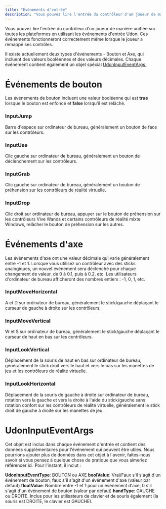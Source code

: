 ```yaml
---
title: "Événements d'entrée"
description: "Vous pouvez lire l'entrée du contrôleur d'un joueur de manière unifiée sur toutes les plateformes en utilisant les événements d'entrée Udon. Ces événements fonctionneront correctement même lorsque le joueur a remappé ses contrôles."
---
```


Vous pouvez lire l'entrée du contrôleur d'un joueur de manière unifiée sur toutes les plateformes en utilisant les événements d'entrée Udon. Ces événements fonctionneront correctement même lorsque le joueur a remappé ses contrôles.

Il existe actuellement deux types d'événements - Bouton et Axe, qui incluent des valeurs booléennes et des valeurs décimales. Chaque événement contient également un objet spécial [UdonInputEventArgs ](/mondes/udon/evenements-dentree#UdonInputEventArgs).

# Événements de bouton

Les événements de bouton incluent une valeur booléenne qui est **true** lorsque le bouton est enfoncé et **false** lorsqu'il est relâché.

### InputJump
Barre d'espace sur ordinateur de bureau, généralement un bouton de face sur les contrôleurs.

### InputUse
Clic gauche sur ordinateur de bureau, généralement un bouton de déclenchement sur les contrôleurs.

### InputGrab
Clic gauche sur ordinateur de bureau, généralement un bouton de préhension sur les contrôleurs de réalité virtuelle.

### InputDrop
Clic droit sur ordinateur de bureau, appuyer sur le bouton de préhension sur les contrôleurs Vive Wands et certains contrôleurs de réalité mixte Windows, relâcher le bouton de préhension sur les autres.

# Événements d'axe

Les événements d'axe ont une valeur décimale qui varie généralement entre -1 et 1. Lorsque vous utilisez un contrôleur avec des sticks analogiques, un nouvel événement sera déclenché pour chaque changement de valeur, de 0 à 0.1, puis à 0.2, etc. Les utilisateurs d'ordinateur de bureau afficheront des nombres entiers : -1, 0, 1, etc.

### InputMoveHorizontal
A et D sur ordinateur de bureau, généralement le stick/gauche déplaçant le curseur de gauche à droite sur les contrôleurs.

### InputMoveVertical
W et S sur ordinateur de bureau, généralement le stick/gauche déplaçant le curseur de haut en bas sur les contrôleurs.

### InputLookVertical
Déplacement de la souris de haut en bas sur ordinateur de bureau, généralement le stick droit vers le haut et vers le bas sur les manettes de jeu et les contrôleurs de réalité virtuelle.

### InputLookHorizontal
Déplacement de la souris de gauche à droite sur ordinateur de bureau, rotation vers la gauche et vers la droite à l'aide du stick/gauche sans rotation confort sur les contrôleurs de réalité virtuelle, généralement le stick droit de gauche à droite sur les manettes de jeu.

# UdonInputEventArgs

Cet objet est inclus dans chaque événement d'entrée et contient des données supplémentaires pour l'événement qui peuvent être utiles. Nous pourrions ajouter plus de données dans cet objet à l'avenir, faites-nous savoir si vous pensez à quelque chose de pratique que vous aimeriez référencer ici. Pour l'instant, il inclut :

**UdonInputEventType**: BOUTON ou AXE
**boolValue**: Vrai/Faux s'il s'agit d'un événement de bouton, faux s'il s'agit d'un événement d'axe (valeur par défaut)
**floatValue**: Nombre entre -1 et 1 pour un événement d'axe, 0 s'il s'agit d'un événement de bouton (valeur par défaut)
**handType**: GAUCHE ou DROITE. Inclus pour les utilisateurs de clavier et de souris également (la souris est DROITE, le clavier est GAUCHE).